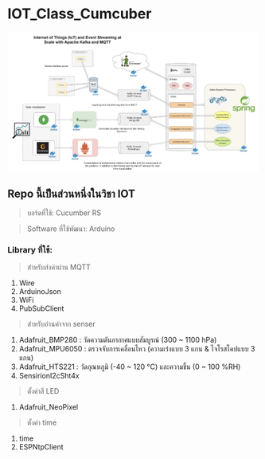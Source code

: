 # IOT_Class_Cumcuber
![ภาพรวมการทำงาน](ภาพรวม.png)

## Repo นี้เป็นส่วนหนึ่งในวิชา IOT 
> บอร์ดที่ใช้: Cucumber RS

> Software ที่ใช้พัฒนา: Arduino
### Library ที่ใช้:
> สำหรับส่งค่าผ่าน MQTT
1. Wire
2. ArduinoJson
3. WiFi
4. PubSubClient

> สำหรับอ่านค่าจาก senser
1. Adafruit_BMP280 : วัดความดันอากาศแบบสัมบูรณ์ (300 ~ 1100 hPa)
2. Adafruit_MPU6050 : ตรวจจับการเคลื่อนไหว (ความเร่งแบบ 3 แกน & ไจโรสโคปแบบ 3 แกน)
3. Adafruit_HTS221 : วัดอุณหภูมิ (-40 ~ 120 °C) และความชื้น (0 ~ 100 %RH)
4. SensirionI2cSht4x

> ตั้งค่าสี LED
1. Adafruit_NeoPixel

> ตั้งค่า time
1. time
2. ESPNtpClient
